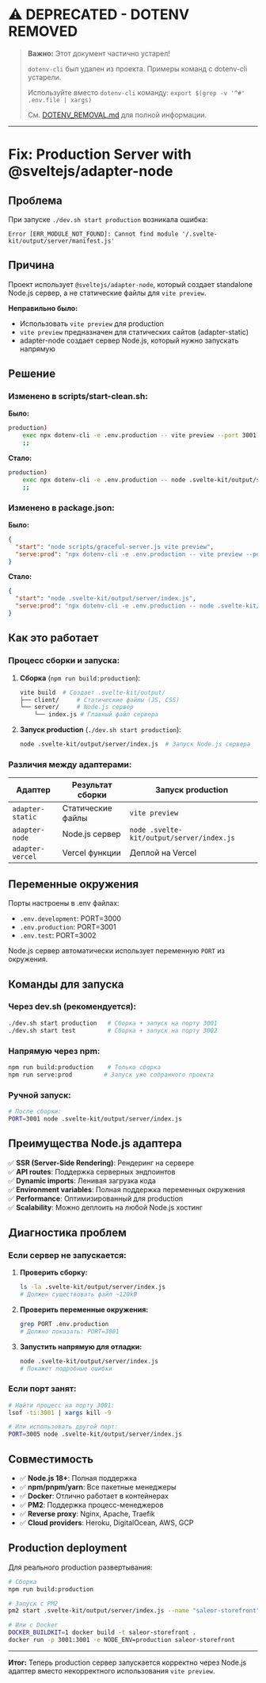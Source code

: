 # ⚠️  DEPRECATED - DOTENV REMOVED

> **Важно:** Этот документ частично устарел!
>
> `dotenv-cli` был удален из проекта. Примеры команд с dotenv-cli устарели.
>
> Используйте вместо `dotenv-cli` команду: `export $(grep -v '^#' .env.file | xargs)`
>
> См. [DOTENV_REMOVAL.md](./DOTENV_REMOVAL.md) для полной информации.

---

# Fix: Production Server with @sveltejs/adapter-node

## Проблема

При запуске `./dev.sh start production` возникала ошибка:
```
Error [ERR_MODULE_NOT_FOUND]: Cannot find module '/.svelte-kit/output/server/manifest.js'
```

## Причина

Проект использует `@sveltejs/adapter-node`, который создает standalone Node.js сервер, а не статические файлы для `vite preview`. 

**Неправильно было:**
- Использовать `vite preview` для production
- `vite preview` предназначен для статических сайтов (adapter-static)
- adapter-node создает сервер Node.js, который нужно запускать напрямую

## Решение

### Изменено в scripts/start-clean.sh:

**Было:**
```bash
production)
    exec npx dotenv-cli -e .env.production -- vite preview --port 3001
    ;;
```

**Стало:**
```bash
production)
    exec npx dotenv-cli -e .env.production -- node .svelte-kit/output/server/index.js
    ;;
```

### Изменено в package.json:

**Было:**
```json
{
  "start": "node scripts/graceful-server.js vite preview",
  "serve:prod": "npx dotenv-cli -e .env.production -- vite preview --port 3001"
}
```

**Стало:**
```json
{
  "start": "node .svelte-kit/output/server/index.js",
  "serve:prod": "npx dotenv-cli -e .env.production -- node .svelte-kit/output/server/index.js"
}
```

## Как это работает

### Процесс сборки и запуска:

1. **Сборка** (`npm run build:production`):
   ```bash
   vite build  # Создает .svelte-kit/output/
   ├── client/     # Статические файлы (JS, CSS)
   └── server/     # Node.js сервер
       └── index.js # Главный файл сервера
   ```

2. **Запуск production** (`./dev.sh start production`):
   ```bash
   node .svelte-kit/output/server/index.js  # Запуск Node.js сервера
   ```

### Различия между адаптерами:

| Адаптер | Результат сборки | Запуск production |
|---------|------------------|-------------------|
| `adapter-static` | Статические файлы | `vite preview` |
| `adapter-node` | Node.js сервер | `node .svelte-kit/output/server/index.js` |
| `adapter-vercel` | Vercel функции | Деплой на Vercel |

## Переменные окружения

Порты настроены в .env файлах:
- `.env.development`: PORT=3000
- `.env.production`: PORT=3001
- `.env.test`: PORT=3002

Node.js сервер автоматически использует переменную `PORT` из окружения.

## Команды для запуска

### Через dev.sh (рекомендуется):
```bash
./dev.sh start production   # Сборка + запуск на порту 3001
./dev.sh start test         # Сборка + запуск на порту 3002
```

### Напрямую через npm:
```bash
npm run build:production    # Только сборка
npm run serve:prod         # Запуск уже собранного проекта
```

### Ручной запуск:
```bash
# После сборки:
PORT=3001 node .svelte-kit/output/server/index.js
```

## Преимущества Node.js адаптера

✅ **SSR (Server-Side Rendering)**: Рендеринг на сервере  
✅ **API routes**: Поддержка серверных эндпоинтов  
✅ **Dynamic imports**: Ленивая загрузка кода  
✅ **Environment variables**: Полная поддержка переменных окружения  
✅ **Performance**: Оптимизированный для production  
✅ **Scalability**: Можно деплоить на любой Node.js хостинг  

## Диагностика проблем

### Если сервер не запускается:

1. **Проверить сборку:**
   ```bash
   ls -la .svelte-kit/output/server/index.js
   # Должен существовать файл ~120kB
   ```

2. **Проверить переменные окружения:**
   ```bash
   grep PORT .env.production
   # Должно показать: PORT=3001
   ```

3. **Запустить напрямую для отладки:**
   ```bash
   node .svelte-kit/output/server/index.js
   # Покажет подробные ошибки
   ```

### Если порт занят:
```bash
# Найти процесс на порту 3001:
lsof -ti:3001 | xargs kill -9

# Или использовать другой порт:
PORT=3005 node .svelte-kit/output/server/index.js
```

## Совместимость

- ✅ **Node.js 18+**: Полная поддержка
- ✅ **npm/pnpm/yarn**: Все пакетные менеджеры
- ✅ **Docker**: Отлично работает в контейнерах
- ✅ **PM2**: Поддержка процесс-менеджеров
- ✅ **Reverse proxy**: Nginx, Apache, Traefik
- ✅ **Cloud providers**: Heroku, DigitalOcean, AWS, GCP

## Production deployment

Для реального production развертывания:

```bash
# Сборка
npm run build:production

# Запуск с PM2
pm2 start .svelte-kit/output/server/index.js --name "saleor-storefront"

# Или с Docker
DOCKER_BUILDKIT=1 docker build -t saleor-storefront .
docker run -p 3001:3001 -e NODE_ENV=production saleor-storefront
```

---

**Итог:** Теперь production сервер запускается корректно через Node.js адаптер вместо некорректного использования `vite preview`.
